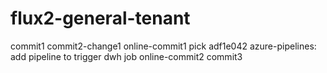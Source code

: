 # flux2-general-tenant
commit1
commit2-change1
online-commit1
pick adf1e042 azure-pipelines: add pipeline to trigger dwh job
online-commit2
commit3
